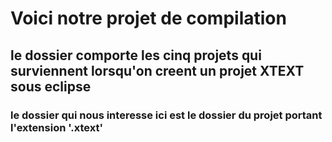 <h1> Voici notre projet de compilation </h1>
<h2> le dossier comporte les cinq projets qui surviennent lorsqu'on creent un projet XTEXT sous eclipse </h2>
<h3> le dossier qui nous interesse ici est le dossier du projet portant l'extension '.xtext'</h3>

